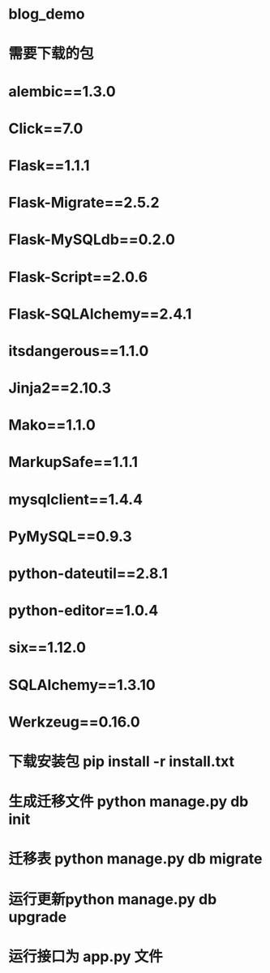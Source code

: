 # blog_demo
# 需要下载的包
# alembic==1.3.0
# Click==7.0
# Flask==1.1.1
# Flask-Migrate==2.5.2
# Flask-MySQLdb==0.2.0
# Flask-Script==2.0.6
# Flask-SQLAlchemy==2.4.1
# itsdangerous==1.1.0
# Jinja2==2.10.3
# Mako==1.1.0
# MarkupSafe==1.1.1
# mysqlclient==1.4.4
# PyMySQL==0.9.3
# python-dateutil==2.8.1
# python-editor==1.0.4
# six==1.12.0
# SQLAlchemy==1.3.10
# Werkzeug==0.16.0


# 下载安装包 pip install -r install.txt 

# 生成迁移文件 python manage.py db init
# 迁移表 python manage.py db migrate
# 运行更新python manage.py db upgrade
# 运行接口为 app.py 文件
